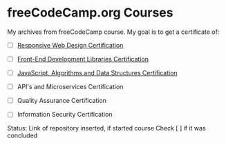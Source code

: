 ﻿
# freeCodeCamp.org Courses
My archives from freeCodeCamp course.
My goal is to get a certificate of: 

 - [ ] [Responsive Web Design
 Certification](https://github.com/FelipeSud/freeCodeCamp/tree/master/responsive-web-design)
       
 - [ ] [Front-End Development Libraries
              Certification](https://github.com/FelipeSud/freeCodeCamp/tree/master/front-end-certification)
 - [ ] [JavaScript, Algorithms and Data Structures Certification](https://github.com/FelipeSud/freeCodeCamp/tree/master/javascript-algorithms-data-structures) 
 
 - [ ] API's and Microservices Certification
 - [ ] Quality Assurance Certification
 - [ ] Information Security Certification

Status: 
Link of repository inserted, if started course
Check [ ] if it was concluded





 

